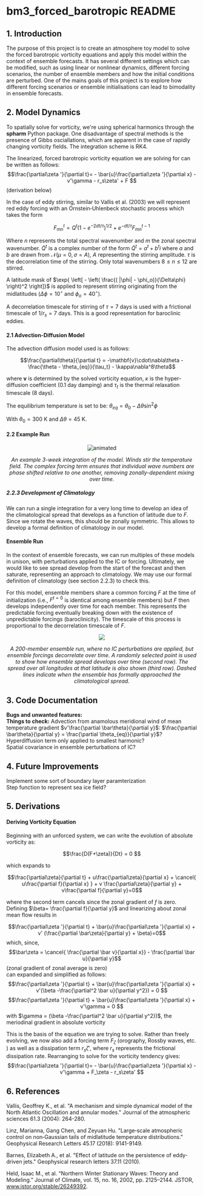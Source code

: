 # bm3_forced_barotropic README

## 1. Introduction
The purpose of this project is to create an atmosphere toy model to solve the forced barotropic vorticity equations and apply this model within the context of ensemble forecasts. It has several different settings which can be modified, such as using linear or nonlinear dynamics, different forcing scenarios, the number of ensemble members and how the initial conditions are perturbed. One of the mains goals of this project is to explore how different forcing scenarios or ensemble initialisations can lead to bimodality in ensemble forecasts.

## 2. Model Dynamics
To spatially solve for vorticity, we're using spherical harmonics through the **spharm** Python package. One disadvantage of spectral methods is the presence of Gibbs osciallations, which are apparent in the case of rapidly changing vorticity fields. The integration scheme is RK4.

The linearized, forced barotropic vorticity equation we are solving for can be written as follows:
$$\frac{\partial\zeta '}{\partial t}= - \bar{u}\frac{\partial\zeta '}{\partial x} - v'\gamma - r_s\zeta' + F $$
(derivation below)

In the case of eddy stirring, similar to Vallis et al. (2003) we will represent red eddy forcing with an Ornstein‐Uhlenbeck stochastic process which takes the form

$$ F_{mn}^{t} = Q^{t} ( 1 - e^{-2dt/\tau} )^{1/2} + e^{-dt/\tau}F_{mn}^{t-1} $$

Where $n$ represents the total spectral wavenumber and $m$ the zonal spectral wavenumber. $\tilde{Q}^t$ is a complex number of the form $\tilde{Q}^t = a^t+ b^t i$ where $a$ and $b$ are drawn from $\mathcal{N}(\mu=0,\sigma=A)$, $A$ representing the stirring amplitude. $\tau$ is the decorrelation time of the stirring. Only total wavenumbers $8\le n \le 12$ are stirred. 

A latitude mask of  $\exp{ \left[ - \left( \frac{( |\phi| - \phi_o)}{\Delta\phi} \right)^2 \right]}$ is applied to represent stirring originating from the midlatitudes ($\Delta\phi=10^\circ$ and $\phi_o=40^\circ$).

A decorrelation timescale for stirring of $\tau=7$ days is used with a frictional timescale of $1/r_s = 7$ days. This is a good representation for baroclinic eddies.


#### 2.1 Advection-Diffusion Model
The advection diffusion model used is as follows:

$$\frac{\partial\theta}{\partial t} = -\mathbf{v}\cdot\nabla\theta - \frac{\theta - \theta_{eq}}{\tau_t} - \kappa\nabla^8\theta$$

where $\mathbf{v}$ is determined by the solved vorticity equation, $\kappa$ is the hyper-diffusion coefficient (0.1 day damping) and $\tau_t$ is the thermal relaxation timescale (8 days). 

The equilibrium temperature is set to be:
$\theta_{eq} = \theta_0 - \Delta\theta\sin^2\phi$

With $\theta_0 = 300$ K and $\Delta\theta=45$ K. 


#### 2.2 Example Run

<p align="center">
  <img src="https://github.com/cdb227/bm3_forced_barotropic/blob/main/images/evo.gif" alt="animated" />
</p>
<p align="center">
  <em>An example 3-week integration of the model. Winds stir the temperature field. The complex forcing term ensures that individual wave numbers are phase shifted relative to one another, removing zonally-dependent mixing over time.</em>
</p>


##### 2.2.3 Development of Climatology

We can run a single integration for a very long time to develop an idea of the climatological spread that develops as a function of latitude due to $F$. Since we rotate the waves, this should be zonally symmetric. This allows to develop a formal definition of climatology in our model.

#### Ensemble Run

In the context of ensemble forecasts, we can run multiples of these models in unison, with perturbations applied to the IC or forcing. Ultimately, we would like to see spread develop from the start of the forecast and then saturate, representing an approach to climatology. We may use our formal definition of climatology (see section 2.2.3) to check this.

For this model, ensemble members share a common forcing $F$ at the time of initialization (i.e., $F^{t=0}$ is identical among ensemble members) but $F$ then develops independently over time for each member. This represents the predictable forcing eventually breaking down with the existence of unpredictable forcings (baroclinicity). The timescale of this process is proportional to the decorrelation timescale of $F$.


<p align="center">
  <img src="https://github.com/cdb227/bm3_forced_barotropic/blob/main/images/ensemble_sim.png"  />
</p>
<p align="center">
  <em>
  A 200-member ensemble run, where no IC perturbations are applied, but ensemble forcings decorrelate over time. A randomly selected point is used to show how ensemble spread develops over time (second row). The spread over all longitudes at that latitude is also shown (third row). Dashed lines indicate when the ensemble has formally approached the climatological spread. 
  </em>
</p>



## 3. Code Documentation

**Bugs and unwanted features:**<br>
**Things to check:** Advection from anamolous meridional wind of mean temperature gradient $v'\frac{\partial \bar\theta}{\partial y}$: $\frac{\partial \bar\theta}{\partial y} = \frac{\partial \theta_{eq}}{\partial y}$?
<br>
Hyperdiffusion term only applied to smallest harmonic? <br>
Spatial covariance in ensemble perturbations of IC?

## 4. Future Improvements
Implement some sort of boundary layer paramterization <br>
Step function to represent sea ice field?

## 5. Derivations

#### Deriving Vorticity Equation

Beginning with an unforced system, we can write the evolution of absolute vorticity as:

$$\frac{D(F+\zeta)}{Dt} = 0 $$

which expands to

$$\frac{\partial\zeta}{\partial t} + u\frac{\partial\zeta}{\partial x} + \cancel{ u\frac{\partial f}{\partial x} } + v \frac{\partial\zeta}{\partial y} + v\frac{\partial f}{\partial y}=0$$

where the second term cancels since the zonal gradient of $f$ is zero. <br>
Defining $\beta= \frac{\partial f}{\partial y}$ and linearizing about zonal mean flow results in

$$\frac{\partial\zeta '}{\partial t} + \bar{u}\frac{\partial\zeta '}{\partial x} + v' (\frac{\partial \bar\zeta}{\partial y} + \beta)=0$$
which, since, 
$$\bar\zeta = \cancel{ \frac{\partial \bar v}{\partial x}} - \frac{\partial \bar u}{\partial y}$$
(zonal gradient of zonal average is zero)<br>
can expanded and simplified as follows:
$$\frac{\partial\zeta '}{\partial t} + \bar{u}\frac{\partial\zeta '}{\partial x} + v'(\beta -\frac{\partial^2 \bar u}{\partial y^2}) = 0 $$
$$\frac{\partial\zeta '}{\partial t} + \bar{u}\frac{\partial\zeta '}{\partial x} + v'\gamma = 0 $$
with $\gamma = (\beta -\frac{\partial^2 \bar u}{\partial y^2})$, the meriodinal gradient in absolute vorticity <br>

This is the basis of the equation we are trying to solve. Rather than freely evolving, we now also add a forcing term $F_\zeta$ (orography, Rossby waves, etc. ) as well as a dissipation term $r_s\zeta'$, where $r_s$ represents the frictional dissipation rate. Rearranging to solve for the vorticity tendency gives:
$$\frac{\partial\zeta '}{\partial t}= - \bar{u}\frac{\partial\zeta '}{\partial x} - v'\gamma + F_\zeta - r_s\zeta' $$

<!-- #### Reproducing L18 climatology -->
<!-- ![Figure 1b of Linz et al (2018), representing the climatology produced by their advection-diffusion model](images/L18_fig1b.PNG) -->

<!-- ![An integration of our model](images/L18_singlerun.png) -->



## 6. References

Vallis, Geoffrey K., et al. "A mechanism and simple dynamical model of the North Atlantic Oscillation and annular modes." Journal of the atmospheric sciences 61.3 (2004): 264-280.

Linz, Marianna, Gang Chen, and Zeyuan Hu. "Large‐scale atmospheric control on non‐Gaussian tails of midlatitude temperature distributions." Geophysical Research Letters 45.17 (2018): 9141-9149.

Barnes, Elizabeth A., et al. "Effect of latitude on the persistence of eddy‐driven jets." Geophysical research letters 37.11 (2010).

Held, Isaac M., et al. “Northern Winter Stationary Waves: Theory and Modeling.” Journal of Climate, vol. 15, no. 16, 2002, pp. 2125–2144. JSTOR, www.jstor.org/stable/26249392.












